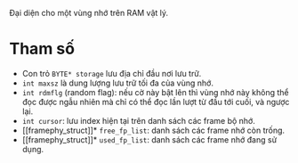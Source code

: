 Đại diện cho một vùng nhớ trên RAM vật lý.
# Tham số
- Con trỏ `BYTE* storage` lưu địa chỉ đầu nơi lưu trữ.
- `int maxsz` là dung lượng lưu trữ tối đa của vùng nhớ.
- `int rdmflg` (random flag): nếu cờ này bật lên thì vùng nhớ này không thể đọc được ngẫu nhiên mà chỉ có thể đọc lần lượt từ đầu tới cuối, và ngược lại.
- `int cursor`: lưu index hiện tại trên danh sách các frame bộ nhớ.
- [[framephy_struct]]* `free_fp_list`: danh sách các frame nhớ còn trống.
- [[framephy_struct]]* `used_fp_list`: danh sách các frame nhớ đang sử dụng.